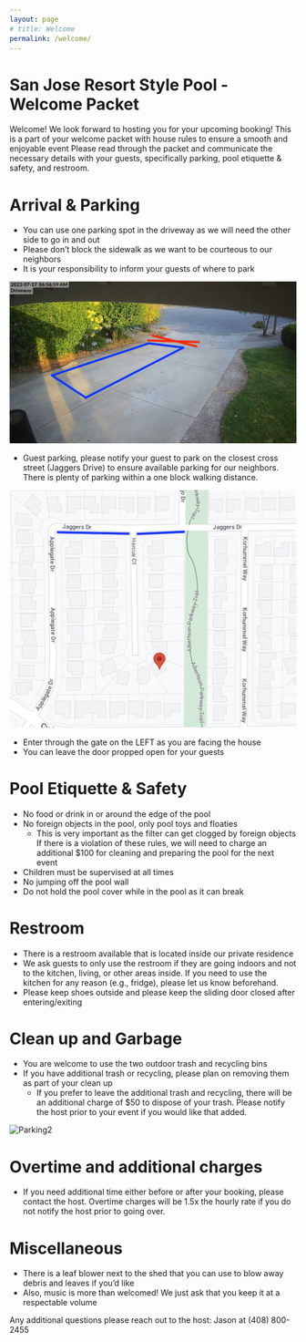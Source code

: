 ```yaml
---
layout: page
# title: Welcome
permalink: /welcome/
---
```


# San Jose Resort Style Pool - Welcome Packet


Welcome! We look forward to hosting you for your upcoming booking!
This is a part of your welcome packet with house rules to ensure a smooth and enjoyable event
Please read through the packet and communicate the necessary details with your guests, specifically parking, pool etiquette & safety, and restroom. 

# Arrival & Parking

- You can use one parking spot in the driveway as we will need the other side to go in and out 
- Please don’t block the sidewalk as we want to be courteous to our neighbors 
- It is your responsibility to inform your guests of where to park

![Parking1](/assets/welcome/parking1.jpg)

- Guest parking, please notify your guest to park on the closest cross street (Jaggers Drive) to ensure available parking for our neighbors. There is plenty of parking within a one block walking distance.

![Parking2](/assets/welcome/parking2.png)

- Enter through the gate on the LEFT as you are facing the house
- You can leave the door propped open for your guests

# Pool Etiquette & Safety

- No food or drink in or around the edge of the pool
- No foreign objects in the pool, only pool toys and floaties
    - This is very important as the filter can get clogged by foreign objects 
    If there is a violation of these rules, we will need to charge an additional $100 for cleaning and preparing the pool for the next event
- Children must be supervised at all times
- No jumping off the pool wall 
- Do not hold the pool cover while in the pool as it can break 

# Restroom
- There is a restroom available that is located inside our private residence
- We ask guests to only use the restroom if they are going indoors and not to the kitchen, living, or other areas inside. If you need to use the kitchen for any reason (e.g., fridge), please let us know beforehand. 
- Please keep shoes outside and please keep the sliding door closed after entering/exiting 

# Clean up and Garbage
- You are welcome to use the two outdoor trash and recycling bins
- If you have additional trash or recycling, please plan on removing them as part of your clean up
    - If you prefer to leave the additional trash and recycling, there will be an additional charge of $50 to dispose of your trash. Please notify the host prior to your event if you would like that added. 

![Parking2](/assets/welcome/trash_cans.jpg)

# Overtime and additional charges 
- If you need additional time either before or after your booking, please contact the host. Overtime charges will be 1.5x the hourly rate if you do not notify the host prior to going over. 

# Miscellaneous 
- There is a leaf blower next to the shed that you can use to blow away debris and leaves if you’d like
- Also, music is more than welcomed! We just ask that you keep it at a respectable volume

Any additional questions please reach out to the host: Jason at (408) 800-2455
